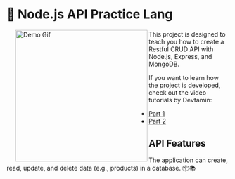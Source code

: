 # 🚀 Node.js API Practice Lang

<div style="margin-left: 20px; margin-bottom: 20px;">
  <img align="left" src="https://giffiles.alphacoders.com/219/219526.gif" alt="Demo Gif" width="300">
</div>

This project is designed to teach you how to create a Restful CRUD API with Node.js, Express, and MongoDB.

If you want to learn how the project is developed, check out the video tutorials by Devtamin:
- [Part 1](https://www.youtube.com/watch?v=FPYlicctQMM&list=PLbKN8A2wssqUlVHRBeJIgIvkbyrX4kR0V)
- [Part 2](https://www.youtube.com/watch?v=9OfL9H6AmhQ&feature=youtu.be)

## API Features

The application can create, read, update, and delete data (e.g., products) in a database. 📦📚
